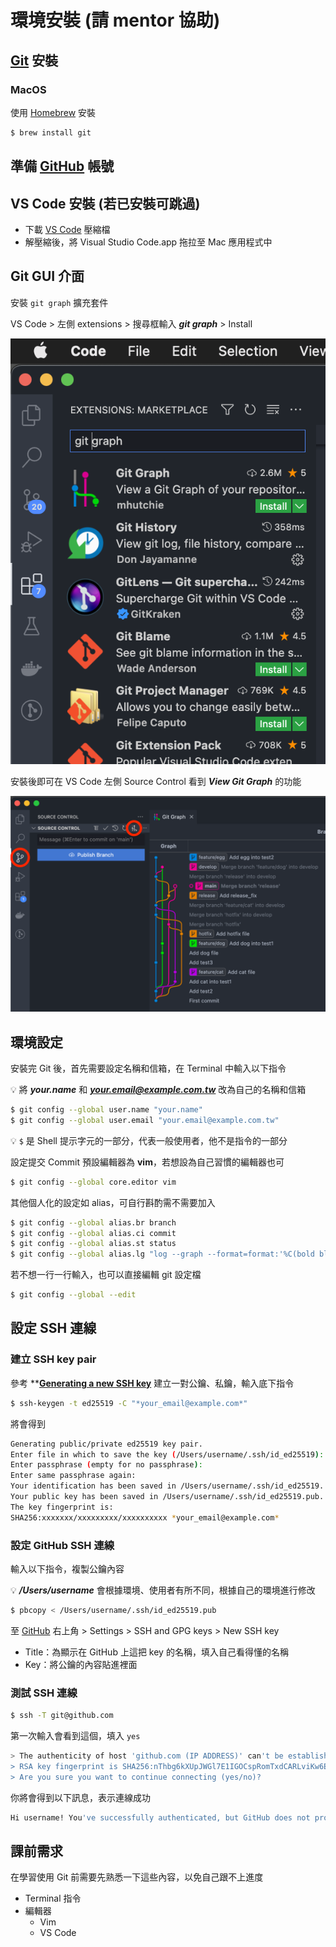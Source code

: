 # 環境安裝 (請 mentor 協助)

## [Git](https://git-scm.com/) 安裝

### MacOS

使用 [Homebrew](https://brew.sh/index_zh-tw) 安裝

```bash
$ brew install git
```

## 準備 [GitHub](https://github.com/) 帳號

## VS Code 安裝 (若已安裝可跳過)

- 下載 [VS Code](https://code.visualstudio.com/download) 壓縮檔
- 解壓縮後，將 Visual Studio Code.app 拖拉至 Mac 應用程式中

## Git GUI 介面

安裝 `git graph` 擴充套件

VS Code > 左側 extensions > 搜尋框輸入 ***git graph*** > Install

![GitGraphLeft](img/git-graph-left.png)

安裝後即可在 VS Code 左側 Source Control 看到 ***View Git Graph*** 的功能

![GitGraph](img/git-graph.png)

## 環境設定

安裝完 Git 後，首先需要設定名稱和信箱，在 Terminal 中輸入以下指令

💡 將 ***your.name*** 和 ***your.email@example.com.tw*** 改為自己的名稱和信箱

```bash
$ git config --global user.name "your.name"
$ git config --global user.email "your.email@example.com.tw"
```

💡 `$` 是 Shell 提示字元的一部分，代表一般使用者，他不是指令的一部分

設定提交 Commit 預設編輯器為 **vim**，若想設為自己習慣的編輯器也可

```bash
$ git config --global core.editor vim
```

其他個人化的設定如 alias，可自行斟酌需不需要加入

```bash
$ git config --global alias.br branch
$ git config --global alias.ci commit
$ git config --global alias.st status
$ git config --global alias.lg "log --graph --format=format:'%C(bold blue)%h%C(reset) - %C(bold magenta)(%ar)%C(reset) %C(white)%s%C(reset) %C(dim white)- %an%C(reset)%C(auto)%d%C(reset)' --all"
```

若不想一行一行輸入，也可以直接編輯 git 設定檔

```bash
$ git config --global --edit
```

## 設定 SSH 連線

### 建立 SSH key pair

參考 ****[Generating a new SSH key](https://docs.github.com/en/authentication/connecting-to-github-with-ssh/generating-a-new-ssh-key-and-adding-it-to-the-ssh-agent#generating-a-new-ssh-key)** 建立一對公鑰、私鑰，輸入底下指令

```bash
$ ssh-keygen -t ed25519 -C "*your_email@example.com*"
```

將會得到

```bash
Generating public/private ed25519 key pair.
Enter file in which to save the key (/Users/username/.ssh/id_ed25519):
Enter passphrase (empty for no passphrase):
Enter same passphrase again:
Your identification has been saved in /Users/username/.ssh/id_ed25519.
Your public key has been saved in /Users/username/.ssh/id_ed25519.pub.
The key fingerprint is:
SHA256:xxxxxxx/xxxxxxxxx/xxxxxxxxxx *your_email@example.com*
```

### 設定 GitHub SSH 連線

輸入以下指令，複製公鑰內容

💡 ***/Users/username*** 會根據環境、使用者有所不同，根據自己的環境進行修改

```bash
$ pbcopy < /Users/username/.ssh/id_ed25519.pub
```

至 [GitHub](https://github.com/) 右上角 > Settings > SSH and GPG keys > New SSH key

- Title：為顯示在 GitHub 上這把 key 的名稱，填入自己看得懂的名稱
- Key：將公鑰的內容貼進裡面

### 測試 SSH 連線

```bash
$ ssh -T git@github.com
```

第一次輸入會看到這個，填入 `yes`

```bash
> The authenticity of host 'github.com (IP ADDRESS)' can't be established.
> RSA key fingerprint is SHA256:nThbg6kXUpJWGl7E1IGOCspRomTxdCARLviKw6E5SY8.
> Are you sure you want to continue connecting (yes/no)?
```

你將會得到以下訊息，表示連線成功

```bash
Hi username! You've successfully authenticated, but GitHub does not provide shell access.
```

## 課前需求

在學習使用 Git 前需要先熟悉一下這些內容，以免自己跟不上進度

- Terminal 指令
- 編輯器
    - Vim
    - VS Code
